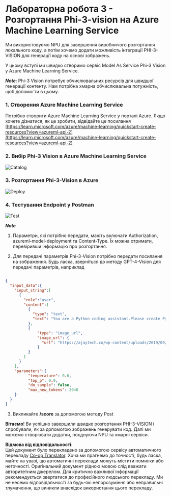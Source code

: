 <!--
CO_OP_TRANSLATOR_METADATA:
{
  "original_hash": "20cb4e6ac1686248e8be913ccf6c2bc2",
  "translation_date": "2025-07-09T19:35:02+00:00",
  "source_file": "md/02.Application/02.Code/Phi3/VSCodeExt/HOL/Apple/03.DeployPhi3VisionOnAzure.md",
  "language_code": "uk"
}
-->
# **Лабораторна робота 3 - Розгортання Phi-3-vision на Azure Machine Learning Service**

Ми використовуємо NPU для завершення виробничого розгортання локального коду, а потім хочемо додати можливість інтеграції PHI-3-VISION для генерації коду на основі зображень.

У цьому вступі ми швидко створимо сервіс Model As Service Phi-3 Vision у Azure Machine Learning Service.

***Note***: Phi-3 Vision потребує обчислювальних ресурсів для швидшої генерації контенту. Нам потрібна хмарна обчислювальна потужність, щоб допомогти в цьому.


### **1. Створення Azure Machine Learning Service**

Потрібно створити Azure Machine Learning Service у порталі Azure. Якщо хочете дізнатися, як це зробити, відвідайте це посилання [https://learn.microsoft.com/azure/machine-learning/quickstart-create-resources?view=azureml-api-2](https://learn.microsoft.com/azure/machine-learning/quickstart-create-resources?view=azureml-api-2)


### **2. Вибір Phi-3 Vision в Azure Machine Learning Service**

![Catalog](../../../../../../../../../imgs/02/vscodeext/vison_catalog.png)


### **3. Розгортання Phi-3-Vision в Azure**


![Deploy](../../../../../../../../../imgs/02/vscodeext/vision_deploy.png)


### **4. Тестування Endpoint у Postman**


![Test](../../../../../../../../../imgs/02/vscodeext/vision_test.png)


***Note***

1. Параметри, які потрібно передати, мають включати Authorization, azureml-model-deployment та Content-Type. Їх можна отримати, перевіривши інформацію про розгортання.

2. Для передачі параметрів Phi-3-Vision потрібно передати посилання на зображення. Будь ласка, зверніться до методу GPT-4-Vision для передачі параметрів, наприклад

```json

{
  "input_data":{
    "input_string":[
      {
        "role":"user",
        "content":[ 
          {
            "type": "text",
            "text": "You are a Python coding assistant.Please create Python code for image "
          },
          {
              "type": "image_url",
              "image_url": {
                "url": "https://ajaytech.co/wp-content/uploads/2019/09/index.png"
              }
          }
        ]
      }
    ],
    "parameters":{
          "temperature": 0.6,
          "top_p": 0.9,
          "do_sample": false,
          "max_new_tokens": 2048
    }
  }
}

```

3. Викликайте **/score** за допомогою методу Post

**Вітаємо**! Ви успішно завершили швидке розгортання PHI-3-VISION і спробували, як за допомогою зображень генерувати код. Далі ми можемо створювати додатки, поєднуючи NPU та хмарні сервіси.

**Відмова від відповідальності**:  
Цей документ було перекладено за допомогою сервісу автоматичного перекладу [Co-op Translator](https://github.com/Azure/co-op-translator). Хоча ми прагнемо до точності, будь ласка, майте на увазі, що автоматичні переклади можуть містити помилки або неточності. Оригінальний документ рідною мовою слід вважати авторитетним джерелом. Для критично важливої інформації рекомендується звертатися до професійного людського перекладу. Ми не несемо відповідальності за будь-які непорозуміння або неправильні тлумачення, що виникли внаслідок використання цього перекладу.